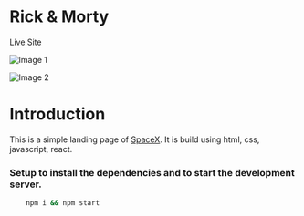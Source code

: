 # Rick & Morty

[Live Site](https://rickmortyapis.netlify.app/ "Rick & Morty")

![Image 1](https://user-images.githubusercontent.com/59872341/227427117-bf2587d5-1402-4057-9bfe-44c4fa958fa1.png)

![Image 2](https://user-images.githubusercontent.com/59872341/227427169-55f42294-7c39-4cf9-b549-628b7835a57b.png)

# Introduction

This is a simple landing page of [SpaceX](https://www.spacex.com/).
It is build using html, css, javascript, react.

### Setup to install the dependencies and to start the development server.

```bash
    npm i && npm start
```
